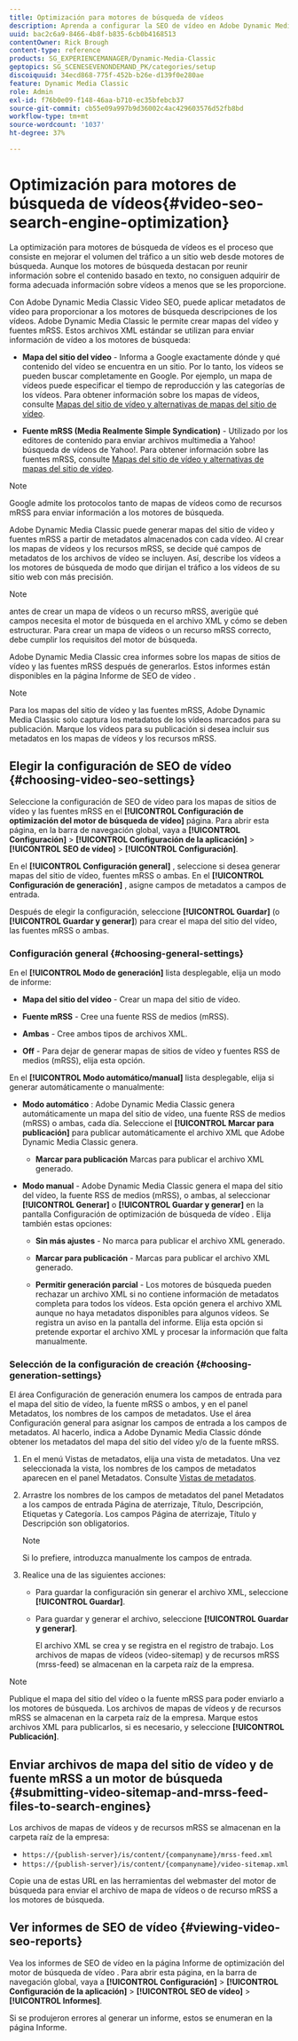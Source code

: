 ```yaml
---
title: Optimización para motores de búsqueda de vídeos
description: Aprenda a configurar la SEO de vídeo en Adobe Dynamic Media Classic.
uuid: bac2c6a9-8466-4b8f-b835-6cb0b4168513
contentOwner: Rick Brough
content-type: reference
products: SG_EXPERIENCEMANAGER/Dynamic-Media-Classic
geptopics: SG_SCENESEVENONDEMAND_PK/categories/setup
discoiquuid: 34ecd868-775f-452b-b26e-d139f0e280ae
feature: Dynamic Media Classic
role: Admin
exl-id: f76b0e09-f148-46aa-b710-ec35bfebcb37
source-git-commit: cb55e09a997b9d36002c4ac429603576d52fb8bd
workflow-type: tm+mt
source-wordcount: '1037'
ht-degree: 37%

---
```


# Optimización para motores de búsqueda de vídeos{#video-seo-search-engine-optimization}

La optimización para motores de búsqueda de vídeos es el proceso que consiste en mejorar el volumen del tráfico a un sitio web desde motores de búsqueda. Aunque los motores de búsqueda destacan por reunir información sobre el contenido basado en texto, no consiguen adquirir de forma adecuada información sobre vídeos a menos que se les proporcione.

Con Adobe Dynamic Media Classic Video SEO, puede aplicar metadatos de vídeo para proporcionar a los motores de búsqueda descripciones de los vídeos. Adobe Dynamic Media Classic le permite crear mapas del vídeo y fuentes mRSS. Estos archivos XML estándar se utilizan para enviar información de vídeo a los motores de búsqueda:

* **Mapa del sitio del vídeo** - Informa a Google exactamente dónde y qué contenido del vídeo se encuentra en un sitio. Por lo tanto, los vídeos se pueden buscar completamente en Google. Por ejemplo, un mapa de vídeos puede especificar el tiempo de reproducción y las categorías de los vídeos. Para obtener información sobre los mapas de vídeos, consulte [Mapas del sitio de vídeo y alternativas de mapas del sitio de vídeo](https://developers.google.com/search/docs/crawling-indexing/sitemaps/video-sitemaps?visit_id=637558394348624754-567115452&amp;rd=1).

* **Fuente mRSS (Media Realmente Simple Syndication)** - Utilizado por los editores de contenido para enviar archivos multimedia a Yahoo! búsqueda de vídeos de Yahoo!. Para obtener información sobre las fuentes mRSS, consulte [Mapas del sitio de vídeo y alternativas de mapas del sitio de vídeo](https://developers.google.com/search/docs/crawling-indexing/sitemaps/video-sitemaps?visit_id=637558394348624754-567115452&amp;rd=1).

>[!NOTE]
>
>Google admite los protocolos tanto de mapas de vídeos como de recursos mRSS para enviar información a los motores de búsqueda.

Adobe Dynamic Media Classic puede generar mapas del sitio de vídeo y fuentes mRSS a partir de metadatos almacenados con cada vídeo. Al crear los mapas de vídeos y los recursos mRSS, se decide qué campos de metadatos de los archivos de vídeo se incluyen. Así, describe los vídeos a los motores de búsqueda de modo que dirijan el tráfico a los vídeos de su sitio web con más precisión.

>[!NOTE]
>
>antes de crear un mapa de vídeos o un recurso mRSS, averigüe qué campos necesita el motor de búsqueda en el archivo XML y cómo se deben estructurar. Para crear un mapa de vídeos o un recurso mRSS correcto, debe cumplir los requisitos del motor de búsqueda.

Adobe Dynamic Media Classic crea informes sobre los mapas de sitios de vídeo y las fuentes mRSS después de generarlos. Estos informes están disponibles en la página Informe de SEO de vídeo .

>[!NOTE]
>
>Para los mapas del sitio de vídeo y las fuentes mRSS, Adobe Dynamic Media Classic solo captura los metadatos de los vídeos marcados para su publicación. Marque los vídeos para su publicación si desea incluir sus metadatos en los mapas de vídeos y los recursos mRSS.

## Elegir la configuración de SEO de vídeo {#choosing-video-seo-settings}

Seleccione la configuración de SEO de vídeo para los mapas de sitios de vídeo y las fuentes mRSS en el **[!UICONTROL Configuración de optimización del motor de búsqueda de vídeo]** página. Para abrir esta página, en la barra de navegación global, vaya a **[!UICONTROL Configuración]** > **[!UICONTROL Configuración de la aplicación]** > **[!UICONTROL SEO de vídeo]** > **[!UICONTROL Configuración]**.

En el **[!UICONTROL Configuración general]** , seleccione si desea generar mapas del sitio de vídeo, fuentes mRSS o ambas. En el **[!UICONTROL Configuración de generación]** , asigne campos de metadatos a campos de entrada.

Después de elegir la configuración, seleccione **[!UICONTROL Guardar]** (o **[!UICONTROL Guardar y generar]**) para crear el mapa del sitio del vídeo, las fuentes mRSS o ambas.

### Configuración general {#choosing-general-settings}

En el **[!UICONTROL Modo de generación]** lista desplegable, elija un modo de informe:

* **Mapa del sitio del vídeo** - Crear un mapa del sitio de vídeo.

* **Fuente mRSS** - Cree una fuente RSS de medios (mRSS).

* **Ambas** - Cree ambos tipos de archivos XML.

* **Off** - Para dejar de generar mapas de sitios de vídeo y fuentes RSS de medios (mRSS), elija esta opción.

En el **[!UICONTROL Modo automático/manual]** lista desplegable, elija si generar automáticamente o manualmente:

* **Modo automático** : Adobe Dynamic Media Classic genera automáticamente un mapa del sitio de vídeo, una fuente RSS de medios (mRSS) o ambas, cada día. Seleccione el **[!UICONTROL Marcar para publicación]** para publicar automáticamente el archivo XML que Adobe Dynamic Media Classic genera.

   * **Marcar para publicación** Marcas para publicar el archivo XML generado.

* **Modo manual** - Adobe Dynamic Media Classic genera el mapa del sitio del vídeo, la fuente RSS de medios (mRSS), o ambas, al seleccionar **[!UICONTROL Generar]** o **[!UICONTROL Guardar y generar]** en la pantalla Configuración de optimización de búsqueda de vídeo . Elija también estas opciones:

   * **Sin más ajustes** - No marca para publicar el archivo XML generado.

   * **Marcar para publicación** - Marcas para publicar el archivo XML generado.

   * **Permitir generación parcial** - Los motores de búsqueda pueden rechazar un archivo XML si no contiene información de metadatos completa para todos los vídeos. Esta opción genera el archivo XML aunque no haya metadatos disponibles para algunos vídeos. Se registra un aviso en la pantalla del informe. Elija esta opción si pretende exportar el archivo XML y procesar la información que falta manualmente.

### Selección de la configuración de creación {#choosing-generation-settings}

El área Configuración de generación enumera los campos de entrada para el mapa del sitio de vídeo, la fuente mRSS o ambos, y en el panel Metadatos, los nombres de los campos de metadatos. Use el área Configuración general para asignar los campos de entrada a los campos de metadatos. Al hacerlo, indica a Adobe Dynamic Media Classic dónde obtener los metadatos del mapa del sitio del vídeo y/o de la fuente mRSS.

1. En el menú Vistas de metadatos, elija una vista de metadatos. Una vez seleccionada la vista, los nombres de los campos de metadatos aparecen en el panel Metadatos.
Consulte [Vistas de metadatos](application-setup.md#metadata_views).
1. Arrastre los nombres de los campos de metadatos del panel Metadatos a los campos de entrada Página de aterrizaje, Título, Descripción, Etiquetas y Categoría. Los campos Página de aterrizaje, Título y Descripción son obligatorios.

   >[!NOTE]
   >
   >Si lo prefiere, introduzca manualmente los campos de entrada.

1. Realice una de las siguientes acciones:

   * Para guardar la configuración sin generar el archivo XML, seleccione **[!UICONTROL Guardar]**.
   * Para guardar y generar el archivo, seleccione **[!UICONTROL Guardar y generar]**.

      El archivo XML se crea y se registra en el registro de trabajo. Los archivos de mapas de vídeos (video-sitemap) y de recursos mRSS (mrss-feed) se almacenan en la carpeta raíz de la empresa.

>[!NOTE]
>
>Publique el mapa del sitio del vídeo o la fuente mRSS para poder enviarlo a los motores de búsqueda. Los archivos de mapas de vídeos y de recursos mRSS se almacenan en la carpeta raíz de la empresa. Marque estos archivos XML para publicarlos, si es necesario, y seleccione **[!UICONTROL Publicación]**.

## Enviar archivos de mapa del sitio de vídeo y de fuente mRSS a un motor de búsqueda {#submitting-video-sitemap-and-mrss-feed-files-to-search-engines}

Los archivos de mapas de vídeos y de recursos mRSS se almacenan en la carpeta raíz de la empresa:

* `https://{publish-server}/is/content/{companyname}/mrss-feed.xml`
* `https://{publish-server}/is/content/{companyname}/video-sitemap.xml`

Copie una de estas URL en las herramientas del webmaster del motor de búsqueda para enviar el archivo de mapa de vídeos o de recurso mRSS a los motores de búsqueda.

## Ver informes de SEO de vídeo {#viewing-video-seo-reports}

Vea los informes de SEO de vídeo en la página Informe de optimización del motor de búsqueda de vídeo . Para abrir esta página, en la barra de navegación global, vaya a **[!UICONTROL Configuración]** > **[!UICONTROL Configuración de la aplicación]** > **[!UICONTROL SEO de vídeo]** > **[!UICONTROL Informes]**.

Si se produjeron errores al generar un informe, estos se enumeran en la página Informe.
